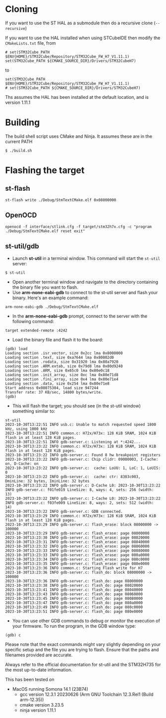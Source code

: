 
# Cloning

If you want to use the ST HAL as a submodule then do a recursive clone (`--recursive`)

If you want to use the HAL installed when using STCubeIDE then modify the `CMakeLists.txt` file, from
```
# set(STM32Cube_PATH $ENV{HOME}/STM32Cube/Repository/STM32Cube_FW_H7_V1.11.1)
set(STM32Cube_PATH ${CMAKE_SOURCE_DIR}/Drivers/STM32CubeH7)
```

to
```
set(STM32Cube_PATH $ENV{HOME}/STM32Cube/Repository/STM32Cube_FW_H7_V1.11.1)
# set(STM32Cube_PATH ${CMAKE_SOURCE_DIR}/Drivers/STM32CubeH7)
```

Ths assumes the HAL has been installed at the default location, and is version 1.11.1

# Building

The build shell script uses CMake and Ninja. It assumes these are in the current PATH

```
$ ./build.sh
```

# Flashing the target

## st-flash

```
st-flash write ./Debug/StmTextCMake.elf 0x08000000
```

## OpenOCD

```
openocd -f interface/stlink.cfg -f target/stm32h7x.cfg -c "program ./Debug/StmTextCMake.elf reset exit"
```

## st-util/gdb

* Launch **st-util** in a terminal window. This command will start the `st-util` server:
```
$ st-util
```

* Open another terminal window and navigate to the directory containing the binary file you want to flash.
* Use **arm-none-eabi-gdb** to connect to the st-util server and flash your binary. Here's an example command:

```
arm-none-eabi-gdb ./Debug/StmTextCMake.elf
```


* In the **arm-none-eabi-gdb** prompt, connect to the server with the following command:
```
target extended-remote :4242
```

* Load the binary file and flash it to the board:
```
(gdb) load
Loading section .isr_vector, size 0x2cc lma 0x8000000
Loading section .text, size 0xa7644 lma 0x80002d0
Loading section .rodata, size 0x31920 lma 0x80a7920
Loading section .ARM.extab, size 0x79d8 lma 0x80d9240
Loading section .ARM, size 0x65c0 lma 0x80e0c18
Loading section .init_array, size 0xc lma 0x80e71d8
Loading section .fini_array, size 0x4 lma 0x80e71e4
Loading section .data, size 0x254 lma 0x80e71e8
Start address 0x08075304, load size 947244
Transfer rate: 37 KB/sec, 14800 bytes/write.
(gdb) 
```

* This will flash the target; you should see (in the st-util window) something similar to:
```
st-util
2023-10-30T13:22:51 INFO usb.c: Unable to match requested speed 1800 kHz, using 1000 kHz
2023-10-30T13:22:51 INFO common.c: H72x/H73x: 128 KiB SRAM, 1024 KiB flash in at least 128 KiB pages.
2023-10-30T13:22:51 INFO gdb-server.c: Listening at *:4242...
2023-10-30T13:23:22 INFO common.c: H72x/H73x: 128 KiB SRAM, 1024 KiB flash in at least 128 KiB pages.
2023-10-30T13:23:22 INFO gdb-server.c: Found 8 hw breakpoint registers
2023-10-30T13:23:22 INFO gdb-server.c: Chip clidr: 09000003, I-Cache: on, D-Cache: on
2023-10-30T13:23:22 INFO gdb-server.c:  cache: LoUU: 1, LoC: 1, LoUIS: 0
2023-10-30T13:23:22 INFO gdb-server.c:  cache: ctr: 8303c003, DminLine: 32 bytes, IminLine: 32 bytes
2023-10-30T13:23:22 INFO gdb-server.c: D-Cache L0: 2023-10-30T13:23:22 INFO gdb-server.c: f01fe019 LineSize: 8, ways: 4, sets: 256 (width: 13)
2023-10-30T13:23:22 INFO gdb-server.c: I-Cache L0: 2023-10-30T13:23:22 INFO gdb-server.c: f03fe009 LineSize: 8, ways: 2, sets: 512 (width: 14)
2023-10-30T13:23:22 INFO gdb-server.c: GDB connected.
2023-10-30T13:23:29 INFO common.c: H72x/H73x: 128 KiB SRAM, 1024 KiB flash in at least 128 KiB pages.
2023-10-30T13:23:29 INFO gdb-server.c: flash_erase: block 08000000 -> 100000
2023-10-30T13:23:29 INFO gdb-server.c: flash_erase: page 08000000
2023-10-30T13:23:30 INFO gdb-server.c: flash_erase: page 08020000
2023-10-30T13:23:31 INFO gdb-server.c: flash_erase: page 08040000
2023-10-30T13:23:32 INFO gdb-server.c: flash_erase: page 08060000
2023-10-30T13:23:33 INFO gdb-server.c: flash_erase: page 08080000
2023-10-30T13:23:33 INFO gdb-server.c: flash_erase: page 080a0000
2023-10-30T13:23:34 INFO gdb-server.c: flash_erase: page 080c0000
2023-10-30T13:23:35 INFO gdb-server.c: flash_erase: page 080e0000
2023-10-30T13:23:36 INFO common.c: Starting Flash write for H7
2023-10-30T13:23:36 INFO gdb-server.c: flash_do: block 08000000 -> 100000
2023-10-30T13:23:36 INFO gdb-server.c: flash_do: page 08000000
2023-10-30T13:23:38 INFO gdb-server.c: flash_do: page 08020000
2023-10-30T13:23:41 INFO gdb-server.c: flash_do: page 08040000
2023-10-30T13:23:43 INFO gdb-server.c: flash_do: page 08060000
2023-10-30T13:23:45 INFO gdb-server.c: flash_do: page 08080000
2023-10-30T13:23:47 INFO gdb-server.c: flash_do: page 080a0000
2023-10-30T13:23:49 INFO gdb-server.c: flash_do: page 080c0000
2023-10-30T13:23:51 INFO gdb-server.c: flash_do: page 080e0000
```

* You can use other GDB commands to debug or monitor the execution of your firmware. To run the program, in the GDB window type:
```
(gdb) c
```

Please note that the exact commands might vary slightly depending on your specific setup and the file you are trying to flash. Ensure that the paths and filenames provided are accurate.

Always refer to the official documentation for st-util and the STM32H735 for the most up-to-date information.

This has been tested on
* MacOS running Somona 14.1 (23B74)
    * gcc version 12.3.1 20230626 (Arm GNU Toolchain 12.3.Rel1 (Build arm-12.35)) 
    * cmake version 3.23.5
    * ninja version 1.11.1